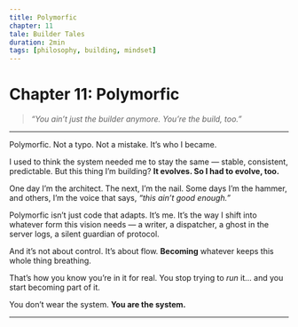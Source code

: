 ```yaml
---
title: Polymorfic
chapter: 11
tale: Builder Tales
duration: 2min
tags: [philosophy, building, mindset]
---
```


# Chapter 11: Polymorfic

> *“You ain’t just the builder anymore. You’re the build, too.”*

---

Polymorfic.
Not a typo. Not a mistake.
It’s who I became.

I used to think the system needed me to stay the same —
stable, consistent, predictable.
But this thing I’m building?
**It evolves. So I had to evolve, too.**

One day I’m the architect.
The next, I’m the nail.
Some days I’m the hammer,
and others, I’m the voice that says, *“this ain’t good enough.”*

Polymorfic isn’t just code that adapts.
It’s me.
It’s the way I shift into whatever form this vision needs —
a writer, a dispatcher, a ghost in the server logs,
a silent guardian of protocol.

And it’s not about control.
It’s about flow.
**Becoming** whatever keeps this whole thing breathing.

That’s how you know you’re in it for real.
You stop trying to *run* it…
and you start becoming part of it.

You don’t wear the system.
**You are the system.**

---

